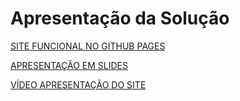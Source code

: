 # Apresentação da Solução

<a href="https://icei-puc-minas-pmv-ads.github.io/pmv-ads-2022-2-e1-proj-web-t2-coleta_seletiva/"> SITE FUNCIONAL NO GITHUB PAGES</a>

<a href="https://www.canva.com/design/DAFTni3eAvs/WPEVZUrSUtvQu1ah95OtXA/view?utm_content=DAFTni3eAvs&utm_campaign=designshare&utm_medium=link&utm_source=viewer"> APRESENTAÇÃO EM SLIDES</a>

<a href="https://github.com/ICEI-PUC-Minas-PMV-ADS/pmv-ads-2022-2-e1-proj-web-t2-coleta_seletiva/blob/main/presentation/Recicle-se%20Demonstração%20do%20site.m4v"> VÍDEO APRESENTAÇÃO DO SITE</a>
